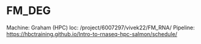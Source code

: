 # FM_DEG
Machine: Graham (HPC)
loc: /project/6007297/vivek22/FM_RNA/
Pipeline: https://hbctraining.github.io/Intro-to-rnaseq-hpc-salmon/schedule/